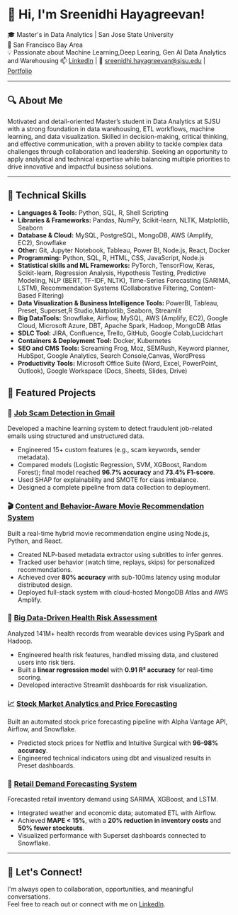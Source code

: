 # 👋 Hi, I'm Sreenidhi Hayagreevan!

🎓 Master's in Data Analytics | San Jose State University  
📍 San Francisco Bay Area  
💡 Passionate about Machine Learning,Deep Learing, Gen AI Data Analytics and Warehousing
📫 [LinkedIn](https://www.linkedin.com/in/sreenidhi-hayagreevan/) | 📧 sreenidhi.hayagreevan@sjsu.edu | [Portfolio](https://luxury-capybara-15f835.netlify.app)

---

## 🔍 About Me

Motivated and detail-oriented Master’s student in Data Analytics at SJSU with a strong foundation in data warehousing, ETL workflows, machine learning, and data visualization. Skilled in decision-making, critical thinking, and effective communication, with a proven ability to tackle complex data challenges through collaboration and leadership. Seeking an opportunity to apply analytical and technical expertise while balancing multiple priorities to drive innovative and impactful business solutions.

---

## 💼 Technical Skills

- **Languages & Tools:** Python, SQL, R, Shell Scripting  
- **Libraries & Frameworks:** Pandas, NumPy, Scikit-learn, NLTK, Matplotlib, Seaborn  
- **Database & Cloud:** MySQL, PostgreSQL, MongoDB, AWS (Amplify, EC2), Snowflake  
- **Other:** Git, Jupyter Notebook, Tableau, Power BI, Node.js, React, Docker
- **Programming:** Python, SQL, R, HTML, CSS, JavaScript, Node.js
- **Statistical skills and ML Frameworks:** PyTorch, TensorFlow, Keras, Scikit-learn, Regression Analysis, Hypothesis Testing, Predictive Modeling, NLP (BERT, TF-IDF, NLTK), Time-Series Forecasting (SARIMA, LSTM), Recommendation Systems (Collaborative Filtering, Content-Based Filtering)
- **Data Visualization & Business Intelligence Tools:** PowerBI, Tableau, Preset, Superset,R Studio,Matplotlib, Seaborn, Streamlit
- **Big DataTools:** Snowflake, Airflow, MySQL, AWS (Amplify, EC2), Google Cloud, Microsoft Azure, DBT, Apache Spark, Hadoop, MongoDB Atlas
- **SDLC Tool:** JIRA, Confluence, Trello, GitHub, Google Colab,Lucidchart
- **Containers & Deployment Tool:** Docker, Kubernetes
- **SEO and CMS Tools:** Screaming Frog, Moz, SEMRush, Keyword planner, HubSpot, Google Analytics, Search Console,Canvas, WordPress
- **Productivity Tools:** Microsoft Office Suite (Word, Excel, PowerPoint, Outlook), Google Workspace (Docs, Sheets, Slides, Drive)  

## 🌟 Featured Projects

### 🔐 [Job Scam Detection in Gmail](https://github.com/SreenidhiHayagreevan/Job-Offer-Scam-Detection)  
Developed a machine learning system to detect fraudulent job-related emails using structured and unstructured data.  
- Engineered 15+ custom features (e.g., scam keywords, sender metadata).  
- Compared models (Logistic Regression, SVM, XGBoost, Random Forest); final model reached **96.7% accuracy** and **73.4% F1-score**.  
- Used SHAP for explainability and SMOTE for class imbalance.  
- Designed a complete pipeline from data collection to deployment.

### 🎬 [Content and Behavior-Aware Movie Recommendation System](https://github.com/SreenidhiHayagreevan/Movie-Recomendation)  
Built a real-time hybrid movie recommendation engine using Node.js, Python, and React.  
- Created NLP-based metadata extractor using subtitles to infer genres.  
- Tracked user behavior (watch time, replays, skips) for personalized recommendations.  
- Achieved over **80% accuracy** with sub-100ms latency using modular distributed design.  
- Deployed full-stack system with cloud-hosted MongoDB Atlas and AWS Amplify.

### 🏥 [Big Data-Driven Health Risk Assessment](https://github.com/SreenidhiHayagreevan/bigdata-health-management-system)  
Analyzed 141M+ health records from wearable devices using PySpark and Hadoop.  
- Engineered health risk features, handled missing data, and clustered users into risk tiers.  
- Built a **linear regression model** with **0.91 R² accuracy** for real-time scoring.  
- Developed interactive Streamlit dashboards for risk visualization.

### 📈 [Stock Market Analytics and Price Forecasting](https://github.com/SreenidhiHayagreevan/data226-lab2)  
Built an automated stock price forecasting pipeline with Alpha Vantage API, Airflow, and Snowflake.  
- Predicted stock prices for Netflix and Intuitive Surgical with **96–98% accuracy**.  
- Engineered technical indicators using dbt and visualized results in Preset dashboards.

### 🛒 [Retail Demand Forecasting System](https://github.com/SreenidhiHayagreevan/Retail-Demand-Forecasting)  
Forecasted retail inventory demand using SARIMA, XGBoost, and LSTM.  
- Integrated weather and economic data; automated ETL with Airflow.  
- Achieved **MAPE < 15%**, with a **20% reduction in inventory costs** and **50% fewer stockouts**.  
- Visualized performance with Superset dashboards connected to Snowflake.

---

## 🙌 Let's Connect!

I'm always open to collaboration, opportunities, and meaningful conversations.  
Feel free to reach out or connect with me on [LinkedIn](https://www.linkedin.com/in/sreenidhi-hayagreevan/).

